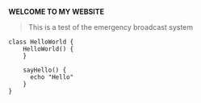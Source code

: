 **WELCOME TO MY WEBSITE**

> This is a test of the emergency broadcast system

    class HelloWorld {
        HelloWorld() {
        }
        
        sayHello() {
          echo "Hello"
        }
    }
    
